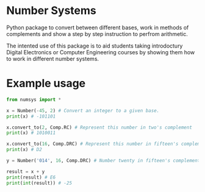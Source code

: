 # Number Systems

Python package to convert between different bases, work in methods of complements and show a step by step instruction to perfrom arithmetic.

The intented use of this package is to aid students taking introdoctury Digital Electronics or Computer Engineering courses by showing them how to work in different number systems.

# Example usage

```python
from numsys import *

x = Number(-45, 2) # Convert an integer to a given base.
print(x) # -101101

x.convert_to(2, Comp.RC) # Represent this number in two's complement
print(x) # 1010011

x.convert_to(16, Comp.DRC) # Represent this number in fifteen's complement.
print(x) # D2

y = Number('014', 16, Comp.DRC) # Number twenty in fifteen's complement

result = x + y
print(result) # E6
print(int(result)) # -25
```
